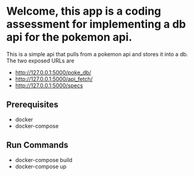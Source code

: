 # Welcome, this app is a coding assessment for implementing a db api for the pokemon api.
This is a simple api that pulls from a pokemon api and stores it into a db.
The two exposed URLs are
 - http://127.0.0.1:5000/poke_db/
 - http://127.0.0.1:5000/api_fetch/
 - http://127.0.0.1:5000/specs


## Prerequisites
 - docker
 - docker-compose

## Run Commands
 - docker-compose build
 - docker-compose up
